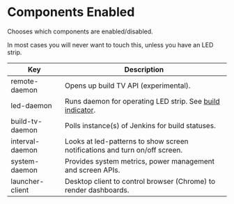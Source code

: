 # Components Enabled
Chooses which components are enabled/disabled.

In most cases you will never want to touch this, unless you have an LED strip.


| Key               | Description |
| ----------------- | ----------- |
| remote-daemon     | Opens up build TV API (experimental). |
| led-daemon        | Runs daemon for operating LED strip. See [build indicator](build-indicator.md). |
| build-tv-daemon   | Polls instance(s) of Jenkins for build statuses. |
| interval-daemon   | Looks at led-patterns to show screen notifications and turn on/off screen. |
| system-daemon     | Provides system metrics, power management and screen APIs.
| launcher-client   | Desktop client to control browser (Chrome) to render dashboards. |
